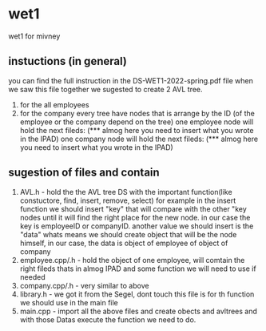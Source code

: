 # wet1
wet1 for mivney

## instuctions (in general)
you can find the full instruction in the DS-WET1-2022-spring.pdf file
when we saw this file together we sugested to create 2 AVL tree.
1. for the all employees
2. for the company
every tree have nodes that is arrange by the ID (of the employee or the company depend on the tree)
one employee node will hold the next fileds:
(*** almog here you need to insert what you wrote in the IPAD)
one company node will hold the next fileds:
(*** almog here you need to insert what you wrote in the IPAD)

## sugestion of files and contain
1. AVL.h - hold the the AVL tree DS with the important function(like constuctore, find, insert, remove, select)
for example in the insert function we should insert "key" that will compare with the other "key nodes until it will find the right place for the new node. in our case the key is employeeID or companyID.
another value we should insert is the "data" whats means we should create object that will be the node himself, in our case, the data is object of employee of object of company
2. employee.cpp/.h - hold the object of one employee, will comtain the right fileds thats in almog IPAD and some function we will need to use if needed
3. company.cpp/.h - very similar to above
4. library.h - we got it from the Segel, dont touch this file is for th function we should use in the main file 
5. main.cpp - import all the above files and create obects and avltrees and with those Datas execute the function we need to do.
